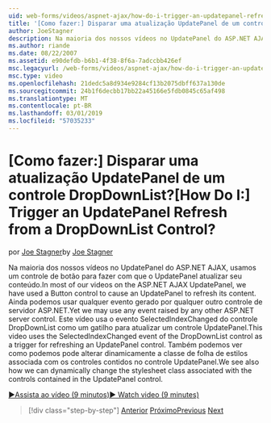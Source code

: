```yaml
---
uid: web-forms/videos/aspnet-ajax/how-do-i-trigger-an-updatepanel-refresh-from-a-dropdownlist-control
title: '[Como fazer:] Disparar uma atualização UpdatePanel de um controle DropDownList? | Microsoft Docs'
author: JoeStagner
description: Na maioria dos nossos vídeos no UpdatePanel do ASP.NET AJAX, usamos um controle de botão para fazer com que o UpdatePanel atualizar seu conteúdo. Ainda podemos usar qualquer evento...
ms.author: riande
ms.date: 08/22/2007
ms.assetid: e90defdb-b6b1-4f38-8f6a-7adccbb426ef
msc.legacyurl: /web-forms/videos/aspnet-ajax/how-do-i-trigger-an-updatepanel-refresh-from-a-dropdownlist-control
msc.type: video
ms.openlocfilehash: 21dedc5a8d934e9284cf13b2075dbff637a130de
ms.sourcegitcommit: 24b1f6decbb17bb22a45166e5fdb0845c65af498
ms.translationtype: MT
ms.contentlocale: pt-BR
ms.lasthandoff: 03/01/2019
ms.locfileid: "57035233"
---
```

<a name="how-do-i-trigger-an-updatepanel-refresh-from-a-dropdownlist-control"></a><span data-ttu-id="c88c7-105">[Como fazer:] Disparar uma atualização UpdatePanel de um controle DropDownList?</span><span class="sxs-lookup"><span data-stu-id="c88c7-105">[How Do I:] Trigger an UpdatePanel Refresh from a DropDownList Control?</span></span>
====================
<span data-ttu-id="c88c7-106">por [Joe Stagner](https://github.com/JoeStagner)</span><span class="sxs-lookup"><span data-stu-id="c88c7-106">by [Joe Stagner](https://github.com/JoeStagner)</span></span>

<span data-ttu-id="c88c7-107">Na maioria dos nossos vídeos no UpdatePanel do ASP.NET AJAX, usamos um controle de botão para fazer com que o UpdatePanel atualizar seu conteúdo.</span><span class="sxs-lookup"><span data-stu-id="c88c7-107">In most of our videos on the ASP.NET AJAX UpdatePanel, we have used a Button control to cause an UpdatePanel to refresh its content.</span></span> <span data-ttu-id="c88c7-108">Ainda podemos usar qualquer evento gerado por qualquer outro controle de servidor ASP.NET.</span><span class="sxs-lookup"><span data-stu-id="c88c7-108">Yet we may use any event raised by any other ASP.NET server control.</span></span> <span data-ttu-id="c88c7-109">Este vídeo usa o evento SelectedIndexChanged do controle DropDownList como um gatilho para atualizar um controle UpdatePanel.</span><span class="sxs-lookup"><span data-stu-id="c88c7-109">This video uses the SelectedIndexChanged event of the DropDownList control as a trigger for refreshing an UpdatePanel control.</span></span> <span data-ttu-id="c88c7-110">Também podemos ver como podemos pode alterar dinamicamente a classe de folha de estilos associada com os controles contidos no controle UpdatePanel.</span><span class="sxs-lookup"><span data-stu-id="c88c7-110">We see also how we can dynamically change the stylesheet class associated with the controls contained in the UpdatePanel control.</span></span>

[<span data-ttu-id="c88c7-111">&#9654;Assista ao vídeo (9 minutos)</span><span class="sxs-lookup"><span data-stu-id="c88c7-111">&#9654; Watch video (9 minutes)</span></span>](https://channel9.msdn.com/Blogs/ASP-NET-Site-Videos/how-do-i-trigger-an-updatepanel-refresh-from-a-dropdownlist-control)

> [!div class="step-by-step"]
> <span data-ttu-id="c88c7-112">[Anterior](how-do-i-implement-the-persistent-communications-pattern-using-web-services.md)
> [Próximo](how-do-i-create-an-aspnet-ajax-extender-from-scratch.md)</span><span class="sxs-lookup"><span data-stu-id="c88c7-112">[Previous](how-do-i-implement-the-persistent-communications-pattern-using-web-services.md)
[Next](how-do-i-create-an-aspnet-ajax-extender-from-scratch.md)</span></span>
